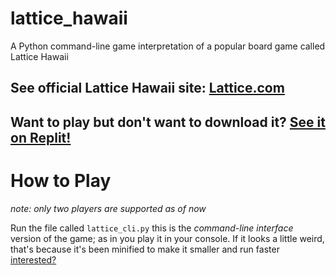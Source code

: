 # lattice_hawaii
A Python command-line game interpretation of a popular board game called Lattice Hawaii

## See official Lattice Hawaii site: [Lattice.com](https://latice.com/)

## Want to play but don't want to download it? [See it on Replit!](https://replit.com/@SaberCodeBoy/latticehawaii)

# How to Play

*note: only two players are supported as of now*

Run the file called `lattice_cli.py` this is the  *command-line interface* version of the game; as in you play it in your console.
If it looks a little weird, that's because it's been minified to make it smaller and run faster [interested?](https://python-minifier.com/)
